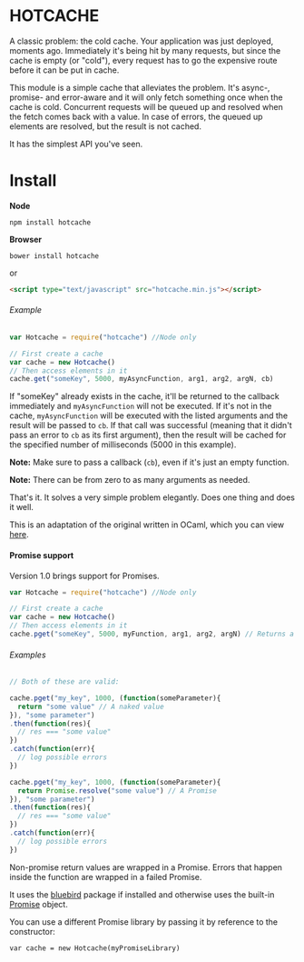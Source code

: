 HOTCACHE
========

A classic problem: the cold cache. Your application was just deployed, moments ago. Immediately it's being hit by many requests, but since the cache is empty (or "cold"), every request has to go the expensive route before it can be put in cache.

This module is a simple cache that alleviates the problem. It's async-, promise- and error-aware and it will only fetch something once when the cache is cold. Concurrent requests will be queued up and resolved when the fetch comes back with a value. In case of errors, the queued up elements are resolved, but the result is not cached.

It has the simplest API you've seen.

# Install

__Node__
```
npm install hotcache
```
__Browser__
```
bower install hotcache
```
or
```html
<script type="text/javascript" src="hotcache.min.js"></script>
```

###### Example

```js
var Hotcache = require("hotcache") //Node only

// First create a cache
var cache = new Hotcache()
// Then access elements in it
cache.get("someKey", 5000, myAsyncFunction, arg1, arg2, argN, cb)
```

If "someKey" already exists in the cache, it'll be returned to the callback immediately and `myAsyncFunction` will not be executed. If it's not in the cache, `myAsyncFunction` will be executed with the listed arguments and the result will be passed to `cb`. If that call was successful (meaning that it didn't pass an error to `cb` as its first argument), then the result will be cached for the specified number of milliseconds (5000 in this example).

**Note:** Make sure to pass a callback (`cb`), even if it's just an empty function.

**Note:** There can be from zero to as many arguments as needed.

That's it. It solves a very simple problem elegantly. Does one thing and does it well.

This is an adaptation of the original written in OCaml, which you can view [here](https://github.com/Mashape/HARchiver/blob/01b590cee12d50ed2349e426f291d73b4ee11698/src/cache.ml).

#### Promise support

Version 1.0 brings support for Promises.

```js
var Hotcache = require("hotcache") //Node only

// First create a cache
var cache = new Hotcache()
// Then access elements in it
cache.pget("someKey", 5000, myFunction, arg1, arg2, argN) // Returns a Promise object
```

###### Examples

```js
// Both of these are valid:

cache.pget("my_key", 1000, (function(someParameter){
  return "some value" // A naked value
}), "some parameter")
.then(function(res){
  // res === "some value"
})
.catch(function(err){
  // log possible errors
})

cache.pget("my_key", 1000, (function(someParameter){
  return Promise.resolve("some value") // A Promise
}), "some parameter")
.then(function(res){
  // res === "some value"
})
.catch(function(err){
  // log possible errors
})
```

Non-promise return values are wrapped in a Promise. Errors that happen inside the function are wrapped in a failed Promise.

It uses the [bluebird](https://github.com/petkaantonov/bluebird) package if installed and otherwise uses the built-in [Promise](http://caniuse.com/#feat=promises) object.

You can use a different Promise library by passing it by reference to the constructor:

`var cache = new Hotcache(myPromiseLibrary)`

